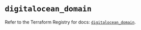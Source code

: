 # `digitalocean_domain`

Refer to the Terraform Registry for docs: [`digitalocean_domain`](https://registry.terraform.io/providers/digitalocean/digitalocean/2.48.1/docs/resources/domain).
